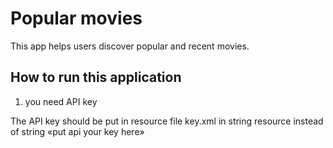 # Popular movies
This app helps users discover popular and recent movies.

## How to run this application 
1. you need API key

The API key should be put in resource file key.xml in string resource 
instead of string «put api your key here»

